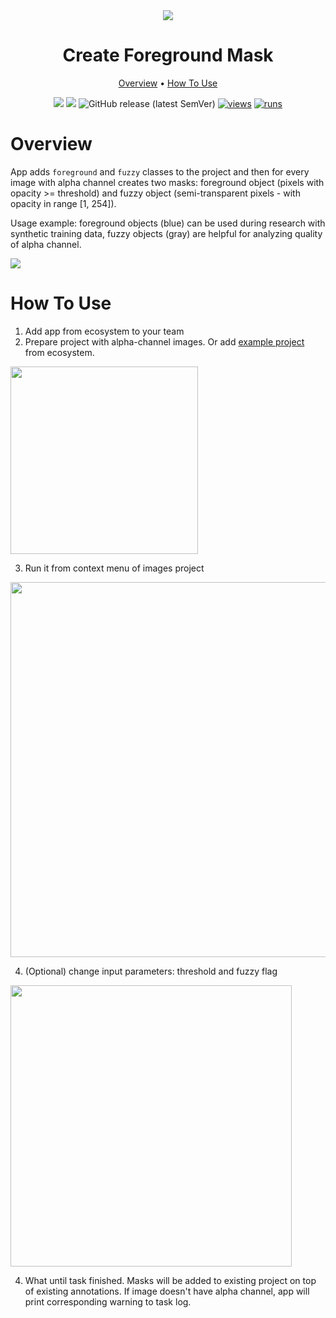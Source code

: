 <div align="center" markdown>
<img src="https://i.imgur.com/XhsFGR3.png"/>

# Create Foreground Mask

<p align="center">
  <a href="#Overview">Overview</a> •
  <a href="#How-To-Use">How To Use</a>
</p>


[![](https://img.shields.io/badge/supervisely-ecosystem-brightgreen)](https://ecosystem.supervise.ly/apps/create-foreground-mask)
[![](https://img.shields.io/badge/slack-chat-green.svg?logo=slack)](https://supervise.ly/slack)
![GitHub release (latest SemVer)](https://img.shields.io/github/v/release/supervisely-ecosystem/create-foreground-mask)
[![views](https://app.supervise.ly/img/badges/views/supervisely-ecosystem/create-foreground-mask)](https://supervise.ly)
[![runs](https://app.supervise.ly/img/badges/runs/supervisely-ecosystem/create-foreground-mask)](https://supervise.ly)

</div>

# Overview

App adds `foreground` and `fuzzy` classes to the project and then for every image with alpha channel creates two masks: foreground object (pixels with opacity >= threshold) and fuzzy object (semi-transparent pixels - with opacity in range [1, 254]). 

Usage example: foreground objects (blue) can be used during research with synthetic training data, fuzzy objects (gray) are helpful for analyzing quality of alpha channel. 

<img src="https://media4.giphy.com/media/E5cYcp1zHcTesS0ef7/giphy.gif"/>

# How To Use

1. Add app from ecosystem to your team
2. Prepare project with alpha-channel images. Or add [example project](https://ecosystem.supervise.ly/projects/images-with-alpha-channel) from ecosystem.
   
<img  data-key="sly-module-link" data-module-slug="supervisely-ecosystem/images-with-alpha-channel" src="https://i.imgur.com/2XZyVXy.png" width="300"/>

3. Run it from context menu of images project

<img src="https://i.imgur.com/K1h6P4K.png" width="600"/>

4. (Optional) change input parameters: threshold and fuzzy flag

<img src="https://i.imgur.com/y1IeZ54.png" width="450"/>

4. What until task finished. Masks will be added to existing project on top of existing annotations. If image doesn't have alpha channel, app will print corresponding warning to task log.
